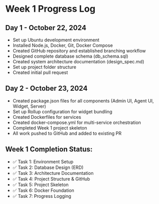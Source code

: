 # Week 1 Progress Log

## Day 1 - October 22, 2024
- Set up Ubuntu development environment
- Installed Node.js, Docker, Git, Docker Compose
- Created GitHub repository and established branching workflow
- Designed complete database schema (db_schema.sql)
- Created system architecture documentation (design_spec.md)
- Set up project folder structure
- Created initial pull request

## Day 2 - October 23, 2024  
- Created package.json files for all components (Admin UI, Agent UI, Widget, Server)
- Set up Rollup configuration for widget bundling
- Created Dockerfiles for services
- Created docker-compose.yml for multi-service orchestration
- Completed Week 1 project skeleton
- All work pushed to GitHub and added to existing PR

## Week 1 Completion Status:
- ✅ Task 1: Environment Setup
- ✅ Task 2: Database Design (ERD)
- ✅ Task 3: Architecture Documentation
- ✅ Task 4: Project Structure & GitHub
- ✅ Task 5: Project Skeleton
- ✅ Task 6: Docker Foundation
- ✅ Task 7: Progress Logging
